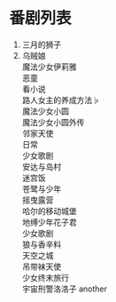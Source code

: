 # 番剧列表
1. 三月的狮子  
2. 乌贼娘  
魔法少女伊莉雅   
恶童  
看小说  
路人女主的养成方法♭  
魔法少女小圆  
魔法少女小圆外传  
邻家天使  
日常  
少女歌剧  
安达与岛村  
迷宫饭  
苍鹭与少年  
摇曳露营  
哈尔的移动城堡  
地缚少年花子君  
少女歌剧  
狼与香辛料  
天空之城  
吊带袜天使  
少女终末旅行  
宇宙刑警洛洛子
another
